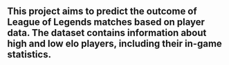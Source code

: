  ## This project aims to predict the outcome of League of Legends matches based on player data. The dataset contains information about high and low elo players, including their in-game statistics.
